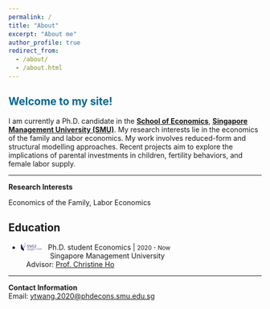```yaml
---
permalink: /
title: "About"
excerpt: "About me"
author_profile: true
redirect_from: 
  - /about/
  - /about.html
---
```


**<span style="color: #006692;"> Welcome to my site!</span>** 
------

I am currently a Ph.D. candidate in the [**School of Economics**](https://economics.smu.edu.sg/), [**Singapore Management University (SMU)**](https://www.smu.edu.sg/). My research interests lie in the economics of the family and labor economics. My work involves reduced-form and structural modelling approaches. Recent projects aim to explore the implications of parental investments in children, fertility behaviors, and female labor supply.

------
**Research Interests**<br>
  <!-- <span style="color: green;">Economics of the Family, Labor Economics</span> -->
  Economics of the Family, Labor Economics

## Education

+ <img align="left" decoding="async" src="../images/smu-logo.jpg" width="9%"> &nbsp;&nbsp;&nbsp;Ph.D. student Economics | <small>2020 - Now</small>
<br>&nbsp;&nbsp;&nbsp; Singapore Management University
<br>&nbsp;&nbsp;&nbsp;Advisor: [Prof. Christine Ho](https://https://sites.google.com/site/christineho5/)
  
------
**Contact Information**<br>
  Email: [ytwang.2020@phdecons.smu.edu.sg](mailto:ytwang.2020@phdecons.smu.edu.sg)
